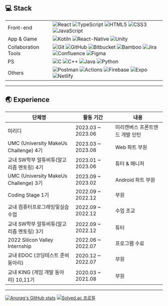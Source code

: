 ## 💻 Stack

|                     |                                                                                                                                                                                                                                                                                                                                                                                                                                                                                                                                                                                                                                                                                                                                                     |
| ------------------- | --------------------------------------------------------------------------------------------------------------------------------------------------------------------------------------------------------------------------------------------------------------------------------------------------------------------------------------------------------------------------------------------------------------------------------------------------------------------------------------------------------------------------------------------------------------------------------------------------------------------------------------------------------------------------------------------------------------------------------------------------- |
| Front-end           | ![React](https://img.shields.io/badge/React-%2320232a.svg?style=flat-square&logo=React&logoColor=%2361DAFB) ![TypeScript](https://img.shields.io/badge/TypeScript-%23007ACC.svg?style=flat-square&logo=TypeScript&logoColor=white) ![HTML5](https://img.shields.io/badge/HTML5-%23E34F26.svg?style=flat-square&logo=HTML5&logoColor=white) ![CSS3](https://img.shields.io/badge/CSS3-%231572B6.svg?style=flat-square&logo=CSS3&logoColor=white) ![JavaScript](https://img.shields.io/badge/JavaScript-%23323330.svg?style=flat-square&logo=JavaScript&logoColor=%23F7DF1E)                                                                                                                                                                          |
| App & Game          | ![Kotiln](https://img.shields.io/badge/Kotlin-0095D5?&style=for-the-badge&logo=kotlin&logoColor=white) ![React-Native](https://img.shields.io/badge/React_Native-20232A?style=for-the-badge&logo=react&logoColor=61DAFB) ![Unity](https://img.shields.io/badge/Unity-100000?style=for-the-badge&logo=unity&logoColor=white)                                                                                                                                                                                                                                                                                                                                                                                                                         |
| Collaboration Tools | ![Git](https://img.shields.io/badge/Git-%23F05033.svg?style=flat-square&logo=Git&logoColor=white) ![GitHub](https://img.shields.io/badge/GitHub-%23121011.svg?style=flat-square&logo=GitHub&logoColor=white) ![Bitbucket](https://img.shields.io/badge/Bitbucket-0052CC?style=flat-square&logo=Bitbucket&logoColor=white) ![Bamboo](https://img.shields.io/badge/Bamboo-0052CC?style=flat-square&logo=Bamboo&logoColor=white) ![Jira](https://img.shields.io/badge/Jira-0052CC?style=flat-square&logo=Jira&logoColor=white) ![Confluence](https://img.shields.io/badge/Confluence-172B4D?style=flat-square&logo=Confluence&logoColor=white) ![Figma](https://img.shields.io/badge/Figma-%23F24E1E.svg?style=flat-square&logo=Figma&logoColor=white) |
| PS                  | ![C](https://img.shields.io/badge/C-%2300599C.svg?style=flat-square&logo=C&logoColor=white) ![C++](https://img.shields.io/badge/C++-%2300599C.svg?style=flat-square&logo=c%2B%2B&logoColor=white) ![Java](https://img.shields.io/badge/Java-3776AB?style=flat-square&logo=mysql&logoColor=white) ![Python](https://img.shields.io/badge/Python-3776AB.svg?style=flat-square&logo=Python&logoColor=white)                                                                                                                                                                                                                                                                                                                                            |
| Others              | ![Postman](https://img.shields.io/badge/Postman-FF6C37?style=flat-square&logo=Postman&logoColor=white) ![Actions](https://img.shields.io/badge/Github%20Actions-2088FF?style=flat-square&logo=Github%20Actions&logoColor=white) ![Firebase](https://img.shields.io/badge/Firebase-FFCA28?style=flat-square&logo=firebase&logoColor=black) ![Expo](https://img.shields.io/badge/Expo-000000?style=flat-square&logo=Expo&logoColor=white) ![Netlify](https://img.shields.io/badge/Netlify-00C7B7?style=for-the-badge&logo=netlify&logoColor=white)                                                                                                                                                                                                    |

---

## 🌏 Experience

| 단체명                                        | 활동 기간         | 내용                            |
| --------------------------------------------- | ----------------- | ------------------------------- |
| 미리디                                        | 2023.03 ~ 2023.06 | 미리캔버스 프론트엔드 개발 인턴 |
| UMC (University MakeUs Challenge) 4기         | 2023.03 ~ 2023.08 | Web 파트 부원                   |
| 교내 SW학부 알튜비튜(알고리즘 멘토링) 4기 | 2023.01 ~ 2023.06 | 튜터 & 매니저                   |
| UMC (University MakeUs Challenge) 3기         | 2023.09 ~ 2023.02 | Android 파트 부원               |
| Coding Stage 1기                              | 2022.09 ~ 2022.12 | 부원                            |
| 교내 컴퓨터프로그래밍및실습 수업          | 2022.09 ~ 2022.12 | 수업 조교                       |
| 교내 SW학부 알튜비튜(알고리즘 멘토링) 3기 | 2022.09 ~ 2022.12 | 튜터                            |
| 2022 Silicon Valley Internship                | 2022.06 ~ 2022.07 | 프로그램 수료                   |
| 교내 EDOC (코딩테스트 준비 동아리)        | 2020.12 ~ 2022.07 | 부원                            |
| 교내 KING (게임 개발 동아리) 10,11기      | 2020.03 ~ 2021.08 | 부원                            |

---

[![Anurag's GitHub stats](https://github-readme-stats.vercel.app/api?username=dooli1971039&theme=tokyonight&card_witdh=400px)](https://github.com/dooli1971039/github-readme-stats) [![Solved.ac 프로필](http://mazassumnida.wtf/api/v2/generate_badge?boj=lkh4317)](https://solved.ac/lkh4317)
